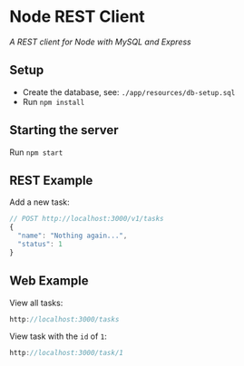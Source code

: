 # Node REST Client

_A REST client for Node with MySQL and Express_

## Setup

* Create the database, see: `./app/resources/db-setup.sql`
* Run `npm install`

## Starting the server

Run `npm start`

## REST Example

Add a new task:

```js
// POST http://localhost:3000/v1/tasks
{
  "name": "Nothing again...",
  "status": 1
}
```

## Web Example

View all tasks:

```js
http://localhost:3000/tasks
```

View task with the `id` of `1`:

```js
http://localhost:3000/task/1
```
